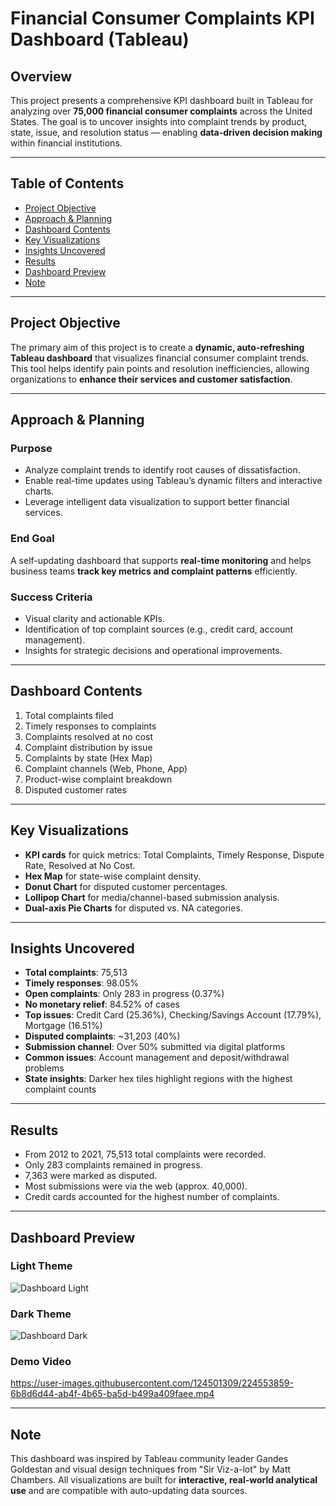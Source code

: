# Financial Consumer Complaints KPI Dashboard (Tableau)

## Overview

This project presents a comprehensive KPI dashboard built in Tableau for analyzing over **75,000 financial consumer complaints** across the United States. The goal is to uncover insights into complaint trends by product, state, issue, and resolution status — enabling **data-driven decision making** within financial institutions.

---

## Table of Contents

- [Project Objective](#project-objective)
- [Approach & Planning](#approach--planning)
- [Dashboard Contents](#dashboard-contents)
- [Key Visualizations](#key-visualizations)
- [Insights Uncovered](#insights-uncovered)
- [Results](#results)
- [Dashboard Preview](#dashboard-preview)
- [Note](#note)

---

## Project Objective

The primary aim of this project is to create a **dynamic, auto-refreshing Tableau dashboard** that visualizes financial consumer complaint trends. This tool helps identify pain points and resolution inefficiencies, allowing organizations to **enhance their services and customer satisfaction**.

---

## Approach & Planning

### Purpose

- Analyze complaint trends to identify root causes of dissatisfaction.
- Enable real-time updates using Tableau’s dynamic filters and interactive charts.
- Leverage intelligent data visualization to support better financial services.

### End Goal

A self-updating dashboard that supports **real-time monitoring** and helps business teams **track key metrics and complaint patterns** efficiently.

### Success Criteria

- Visual clarity and actionable KPIs.
- Identification of top complaint sources (e.g., credit card, account management).
- Insights for strategic decisions and operational improvements.

---

## Dashboard Contents

1. Total complaints filed  
2. Timely responses to complaints  
3. Complaints resolved at no cost  
4. Complaint distribution by issue  
5. Complaints by state (Hex Map)  
6. Complaint channels (Web, Phone, App)  
7. Product-wise complaint breakdown  
8. Disputed customer rates  

---

## Key Visualizations

- **KPI cards** for quick metrics: Total Complaints, Timely Response, Dispute Rate, Resolved at No Cost.
- **Hex Map** for state-wise complaint density.
- **Donut Chart** for disputed customer percentages.
- **Lollipop Chart** for media/channel-based submission analysis.
- **Dual-axis Pie Charts** for disputed vs. NA categories.

---

## Insights Uncovered

- **Total complaints**: 75,513  
- **Timely responses**: 98.05%  
- **Open complaints**: Only 283 in progress (0.37%)  
- **No monetary relief**: 84.52% of cases  
- **Top issues**: Credit Card (25.36%), Checking/Savings Account (17.79%), Mortgage (16.51%)  
- **Disputed complaints**: ~31,203 (40%)  
- **Submission channel**: Over 50% submitted via digital platforms  
- **Common issues**: Account management and deposit/withdrawal problems  
- **State insights**: Darker hex tiles highlight regions with the highest complaint counts  

---

## Results

- From 2012 to 2021, 75,513 total complaints were recorded.
- Only 283 complaints remained in progress.
- 7,363 were marked as disputed.
- Most submissions were via the web (approx. 40,000).
- Credit cards accounted for the highest number of complaints.

---

## Dashboard Preview

### Light Theme

![Dashboard Light](https://user-images.githubusercontent.com/124501309/224550453-852c3457-bd5a-4b7a-9027-7e1ddc31fae8.png)

### Dark Theme

![Dashboard Dark](https://user-images.githubusercontent.com/124501309/224552451-951db0d3-48f4-4467-b602-8561751a0eb5.png)

### Demo Video

https://user-images.githubusercontent.com/124501309/224553859-6b8d6d44-ab4f-4b65-ba5d-b499a409faee.mp4

---

## Note

This dashboard was inspired by Tableau community leader Gandes Goldestan and visual design techniques from "Sir Viz-a-lot" by Matt Chambers. All visualizations are built for **interactive, real-world analytical use** and are compatible with auto-updating data sources.
